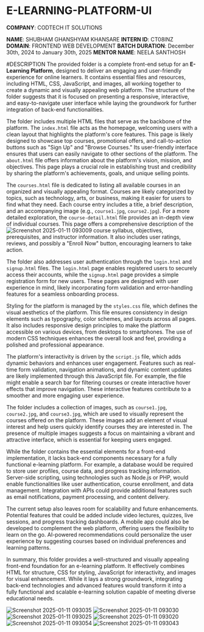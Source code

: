 # E-LEARNING-PLATFORM-UI

**COMPANY**: CODTECH IT SOLUTIONS

**NAME**: SHUBHAM GHANSHYAM KHANSARE
**INTERN ID**: CT08INZ
**DOMAIN**: FRONTEND WEB DEVELOPMENT
**BATCH DURATION**:  December 30th, 2024 to January 30th, 2025
**MENTOR NAME**: NEELA SANTHOSH


#DESCRIPTION
The provided folder is a complete front-end setup for an **E-Learning Platform**, designed to deliver an engaging and user-friendly experience for online learners. It contains essential files and resources, including HTML, CSS, JavaScript, and images, all working together to create a dynamic and visually appealing web platform. The structure of the folder suggests that it is focused on presenting a responsive, interactive, and easy-to-navigate user interface while laying the groundwork for further integration of back-end functionalities.

The folder includes multiple HTML files that serve as the backbone of the platform. The `index.html` file acts as the homepage, welcoming users with a clean layout that highlights the platform's core features. This page is likely designed to showcase top courses, promotional offers, and call-to-action buttons such as "Sign Up" and "Browse Courses." Its user-friendly interface ensures that users can easily navigate to other sections of the platform. The `about.html` file offers information about the platform's vision, mission, and objectives. This page plays a crucial role in establishing trust and credibility by sharing the platform's achievements, goals, and unique selling points.

The `courses.html` file is dedicated to listing all available courses in an organized and visually appealing format. Courses are likely categorized by topics, such as technology, arts, or business, making it easier for users to find what they need. Each course entry includes a title, a brief description, and an accompanying image (e.g., `course1.jpg`, `course2.jpg`). For a more detailed exploration, the `course-detail.html` file provides an in-depth view of individual courses. This page offers a comprehensive description of the ![Screenshot 2025-01-11 093009](https://github.com/user-attachments/assets/a33bf4f0-97dc-428b-80f1-2b270b608812)
course syllabus, objectives, prerequisites, and instructor information. It also includes user ratings, reviews, and possibly a "Enroll Now" button, encouraging learners to take action.

The folder also addresses user authentication through the `login.html` and `signup.html` files. The `login.html` page enables registered users to securely access their accounts, while the `signup.html` page provides a simple registration form for new users. These pages are designed with user experience in mind, likely incorporating form validation and error-handling features for a seamless onboarding process.

Styling for the platform is managed by the `styles.css` file, which defines the visual aesthetics of the platform. This file ensures consistency in design elements such as typography, color schemes, and layouts across all pages. It also includes responsive design principles to make the platform accessible on various devices, from desktops to smartphones. The use of modern CSS techniques enhances the overall look and feel, providing a polished and professional appearance.

The platform's interactivity is driven by the `script.js` file, which adds dynamic behaviors and enhances user engagement. Features such as real-time form validation, navigation animations, and dynamic content updates are likely implemented through this JavaScript file. For example, the file might enable a search bar for filtering courses or create interactive hover effects that improve navigation. These interactive features contribute to a smoother and more engaging user experience.

The folder includes a collection of images, such as `course1.jpg`, `course2.jpg`, and `course3.jpg`, which are used to visually represent the courses offered on the platform. These images add an element of visual interest and help users quickly identify courses they are interested in. The presence of multiple images suggests a focus on maintaining a vibrant and attractive interface, which is essential for keeping users engaged.

While the folder contains the essential elements for a front-end implementation, it lacks back-end components necessary for a fully functional e-learning platform. For example, a database would be required to store user profiles, course data, and progress tracking information. Server-side scripting, using technologies such as Node.js or PHP, would enable functionalities like user authentication, course enrollment, and data management. Integration with APIs could provide additional features such as email notifications, payment processing, and content delivery.

The current setup also leaves room for scalability and future enhancements. Potential features that could be added include video lectures, quizzes, live sessions, and progress tracking dashboards. A mobile app could also be developed to complement the web platform, offering users the flexibility to learn on the go. AI-powered recommendations could personalize the user experience by suggesting courses based on individual preferences and learning patterns.

In summary, this folder provides a well-structured and visually appealing front-end foundation for an e-learning platform. It effectively combines HTML for structure, CSS for styling, JavaScript for interactivity, and images for visual enhancement. While it lays a strong groundwork, integrating back-end technologies and advanced features would transform it into a fully functional and scalable e-learning solution capable of meeting diverse educational needs.

![Screenshot 2025-01-11 093035](https://github.com/user-attachments/assets/4c7986ba-1c59-40e0-aaf5-9d706b7cd99b)
![Screenshot 2025-01-11 093030](https://github.com/user-attachments/assets/90afb403-43a3-431d-9abf-75c2a339e82a)
![Screenshot 2025-01-11 093025](https://github.com/user-attachments/assets/c3702c60-257f-47c1-b214-9fb408b86e4d)
![Screenshot 2025-01-11 093020](https://github.com/user-attachments/assets/a0c0a2ad-fcc4-4b6b-b3c5-675cce4d49a1)
![Screenshot 2025-01-11 093054](https://github.com/user-attachments/assets/f0390143-2f9b-43be-bbbf-1377325729f8)
![Screenshot 2025-01-11 093043](https://github.com/user-attachments/assets/ce2c90b2-2339-4bfc-a538-1b8f7bffb361)

